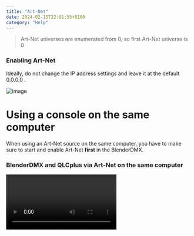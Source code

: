 ```yaml
---
title: "Art-Net"
date: 2024-02-15T22:01:55+0100
category: "Help"
---
```

> Art-Net universes are enumerated from 0, so first Art-Net universe is 0

### Enabling Art-Net

Ideally, do not change the IP address settings and leave it at the default 0.0.0.0 .

![image](https://github.com/open-stage/blender-dmx/assets/3680926/813672b7-3516-46bc-bf61-867c01a1649f)

# Using a console on the same computer

When using an Art-Net source on the same computer, you have to make sure to start and enable Art-Net **first** in the BlenderDMX.


### BlenderDMX and QLCplus via Art-Net on the same computer

<video src="https://github.com/open-stage/blender-dmx/assets/3680926/17bf5c20-35fe-4e11-8122-0f58e46398e7" controls="controls" >

